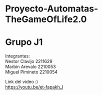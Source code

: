 # Proyecto-Automatas-TheGameOfLife2.0
# Grupo J1 

Integrantes:   
Nestor Clavijo 2211629   
Marbin Arevalo 2210053   
Miguel Pimineto 2210054   

Link del video :)    
https://youtu.be/et-fapakh_I

